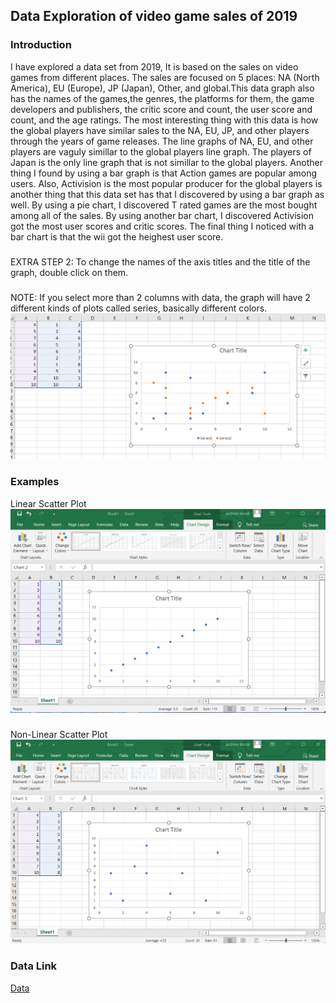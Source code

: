 ## Data Exploration of video game sales of 2019
### Introduction
I have explored a data set from 2019, It is based on the sales on video games from different places. The sales are focused on 5 places: NA (North America), EU (Europe), JP (Japan), Other, and global.This data graph also has the names of the games,the genres, the platforms for them, the game developers and publishers, the critic score and count, the user score and count, and the age ratings. The most interesting thing with this data is how the global players have similar sales to the NA, EU, JP, and other players through the years of game releases. The line graphs of NA, EU, and other players are vaguly simillar to the global players line graph. The players of Japan is the only line graph that is not simillar to the global players. Another thing I found by using a bar graph is that Action games are popular among users. Also, Activision is the most popular producer for the global players is another thing that this data set has that I discovered by using a bar graph as well. By using a pie chart, I discovered T rated games are the most bought among all of the sales. By using another bar chart, I discovered Activision got the most user scores and critic scores. The final thing I noticed with a bar chart is that the wii got the heighest user score.
###
EXTRA STEP 2: To change the names of the axis titles and the title of the graph, double click on them.
###
NOTE: If you select more than 2 columns with data, the graph will have 2 different kinds of plots called series, basically different colors.
![NOTE](NOTE.png)
### Examples
Linear Scatter Plot
![Linear](Linear.png)
###
Non-Linear Scatter Plot
![Non-Linear](Non-Linear.png)
###  Data Link
[Data](https://github.com/Violagameboy/AdvancedDataScience/blob/gh-pages/Data.xlsx)
